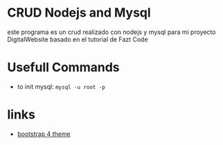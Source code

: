 # CRUD Nodejs and Mysql
este programa es un crud realizado con nodejs y mysql para mi proyecto DigitalWebsite basado en el tutorial de Fazt Code

# Usefull Commands
- to init mysql: `mysql -u root -p`

# links
- [bootstrap 4 theme](https://bootswatch.com/4/lux/bootstrap.min.css)
